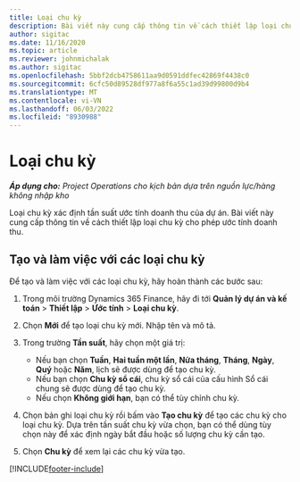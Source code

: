 ```yaml
---
title: Loại chu kỳ
description: Bài viết này cung cấp thông tin về cách thiết lập loại chu kỳ cho phép ước tính doanh thu.
author: sigitac
ms.date: 11/16/2020
ms.topic: article
ms.reviewer: johnmichalak
ms.author: sigitac
ms.openlocfilehash: 5bbf2dcb4758611aa9d0591ddfec42869f4438c0
ms.sourcegitcommit: 6cfc50d89528df977a8f6a55c1ad39d99800d9b4
ms.translationtype: MT
ms.contentlocale: vi-VN
ms.lasthandoff: 06/03/2022
ms.locfileid: "8930988"
---
```

# <a name="period-types"></a>Loại chu kỳ

_**Áp dụng cho:** Project Operations cho kịch bản dựa trên nguồn lực/hàng không nhập kho_

Loại chu kỳ xác định tần suất ước tính doanh thu của dự án. Bài viết này cung cấp thông tin về cách thiết lập loại chu kỳ cho phép ước tính doanh thu. 

## <a name="create-and-work-with-period-types"></a>Tạo và làm việc với các loại chu kỳ
Để tạo và làm việc với các loại chu kỳ, hãy hoàn thành các bước sau:

1. Trong môi trường Dynamics 365 Finance, hãy đi tới **Quản lý dự án và kế toán** > **Thiết lập** > **Ước tính** > **Loại chu kỳ**.
2. Chọn **Mới** để tạo loại chu kỳ mới. Nhập tên và mô tả.
3. Trong trường **Tần suất**, hãy chọn một giá trị:

    - Nếu bạn chọn **Tuần**, **Hai tuần một lần**, **Nửa tháng**, **Tháng**, **Ngày**, **Quý** hoặc **Năm**, lịch sẽ được dùng để tạo chu kỳ. 
    - Nếu bạn chọn **Chu kỳ sổ cái**, chu kỳ sổ cái của cấu hình Sổ cái chung sẽ được dùng để tạo chu kỳ.
    - Nếu chọn **Không giới hạn**, bạn có thể tùy chỉnh chu kỳ.
4. Chọn bản ghi loại chu kỳ rồi bấm vào **Tạo chu kỳ** để tạo các chu kỳ cho loại chu kỳ. Dựa trên tần suất chu kỳ vừa chọn, bạn có thể dùng tùy chọn này để xác định ngày bắt đầu hoặc số lượng chu kỳ cần tạo.
5. Chọn **Chu kỳ** để xem lại các chu kỳ vừa tạo.



[!INCLUDE[footer-include](../includes/footer-banner.md)]